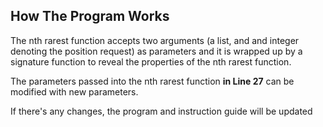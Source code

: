 ## How The Program Works

The nth rarest function accepts two arguments (a list, and and integer denoting the position request) as parameters and it is wrapped up by a signature function to reveal the properties of the nth rarest function.

The parameters passed into the nth rarest function **in Line 27** can be modified with new parameters.

If there's any changes, the program and instruction guide will be updated 